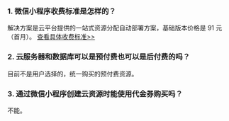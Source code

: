 ### 1. 微信小程序收费标准是怎样的？
解决方案是云平台提供的一站式资源分配自动部署方案，基础版本价格是 91 元（首月）。
[查看具体收费标准>>](/document/product/448/8232#.E8.AE.A1.E8.B4.B9.E8.A7.84.E5.88.99)

### 2. 云服务器和数据库可以是预付费也可以是后付费的吗？
目前不是用户选择的，统一购买的预付费资源。

### 3. 通过微信小程序创建云资源时能使用代金券购买吗？
不能。

